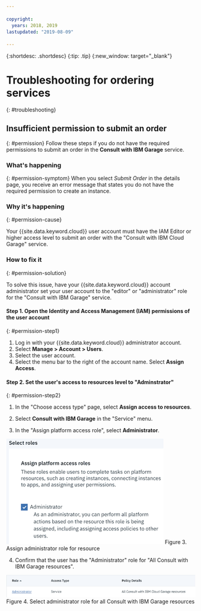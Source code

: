 ```yaml
---

copyright:
  years: 2018, 2019
lastupdated: "2019-08-09"

---
```


<!-- Common attributes used in the template are defined as follows: -->
{:shortdesc: .shortdesc}
{:tip: .tip}
{:new_window: target="_blank"}

# Troubleshooting for ordering services
{: #troubleshooting}

## Insufficient permission to submit an order
{: #permission}
Follow these steps if you do not have the required permissions to submit an order in the **Consult with IBM Garage** service.

### What's happening
{: #permission-symptom}
When you select *Submit Order* in the details page, you receive an error message that states you do not have the required permission to create an instance.

### Why it's happening
{: #permission-cause}

Your {{site.data.keyword.cloud}} user account must have the IAM Editor or higher access level to submit an order with the "Consult with IBM Cloud Garage" service.

### How to fix it
{: #permission-solution}

To solve this issue, have your {{site.data.keyword.cloud}} account administrator set your user account to the "editor" or "administrator" role for the "Consult with IBM Garage" service.

#### Step 1. Open the Identity and Access Management (IAM) permissions of the user account
{: #permission-step1}

1. Log in with your {{site.data.keyword.cloud}} administrator account.
2. Select **Manage > Account > Users**.
3. Select the user account.
4. Select the menu bar to the right of the account name.  Select **Assign Access**.

#### Step 2. Set the user's access to resources level to "Adminstrator"
{: #permission-step2}

1. In the "Choose access type" page, select **Assign access to resources**.
2. Select **Consult with IBM Garage** in the "Service" menu.

3. In the "Assign platform access role", select **Administrator**.

![Assign administrator role for resource](images/assign-platform-access-role.png "Assign platform access roles") Figure 3. Assign administrator role for resource

4. Confirm that the user has the "Administrator" role for "All Consult with IBM Garage resources".

![Select administrator role for all Consult with IBM Garage resources](images/result-administrator-access.png "Administrator access to service") Figure 4. Select administrator role for all Consult with IBM Garage resources
